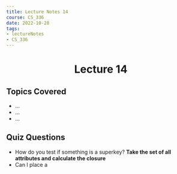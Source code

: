 ```yaml
---
title: Lecture Notes 14
course: CS_336
date: 2022-10-28
tags: 
- lectureNotes
- CS_336
---
```


<center><h1>Lecture 14</h1></center>

## Topics Covered
- ...
- ...
- ...

## Quiz Questions
-  How do you test if something is a superkey? **Take the set of all attributes and calculate the closure**
- Can I place a 